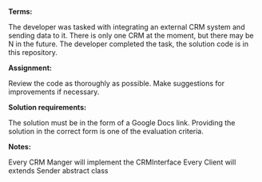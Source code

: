 **Terms:**

The developer was tasked with integrating an external CRM system and sending data to it. There is only one CRM at the moment, but there may be N in the future. The developer completed the task, the solution code is in this repository.

**Assignment:**

Review the code as thoroughly as possible. Make suggestions for improvements if necessary.

**Solution requirements:**

The solution must be in the form of a Google Docs link. 
Providing the solution in the correct form is one of the evaluation criteria.

**Notes:**

Every CRM Manger will implement the CRMInterface
Every Client will extends Sender abstract class
